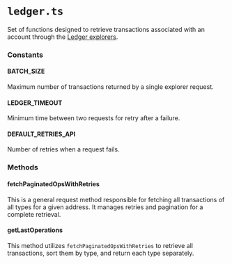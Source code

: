 # `ledger.ts`
Set of functions designed to retrieve transactions associated with an account through the [Ledger explorers](https://explorers.api.live.ledger.com/blockchain/v4/eth/docs/).

### Constants

#### BATCH_SIZE
Maximum number of transactions returned by a single explorer request.


#### LEDGER_TIMEOUT
Minimum time between two requests for retry after a failure.

#### DEFAULT_RETRIES_API
Number of retries when a request fails.

### Methods

#### fetchPaginatedOpsWithRetries
This is a general request method responsible for fetching all transactions of all types for a given address. It manages retries and pagination for a complete retrieval.

#### getLastOperations
This method utilizes `fetchPaginatedOpsWithRetries` to retrieve all transactions, sort them by type, and return each type separately.
